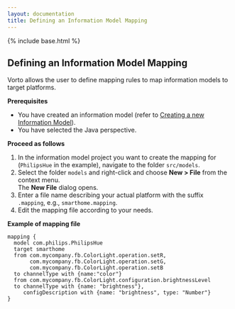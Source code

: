```yaml
---
layout: documentation
title: Defining an Information Model Mapping
---
```

{% include base.html %}
## Defining an Information Model Mapping

Vorto allows the user to define mapping rules to map information models to target platforms.

**Prerequisites**

 - You have created an information model (refer to [Creating a new Information Model]({{base}}/documentation/editors/information-model.html#creating-a-new-information-model)).
 - You have selected the Java perspective.

**Proceed as follows**

1. In the information model project you want to create the mapping for (`PhilipsHue` in the example), navigate to the folder `src/models`.
2. Select the folder `models` and right-click and choose **New > File** from the context menu.  
   The **New File** dialog opens.
3. Enter a file name describing your actual platform with the suffix `.mapping`, e.g., `smarthome.mapping`.
4. Edit the mapping file according to your needs.

**Example of mapping file**

    mapping {
      model com.philips.PhilipsHue
      target smarthome
      from com.mycompany.fb.ColorLight.operation.setR,
           com.mycompany.fb.ColorLight.operation.setG,
           com.mycompany.fb.ColorLight.operation.setB
      to channelType with {name:"color"}
      from com.mycompany.fb.ColorLight.configuration.brightnessLevel
      to channelType with {name: "brightness"},
         configDescription with {name: "brightness", type: "Number"}
    }
